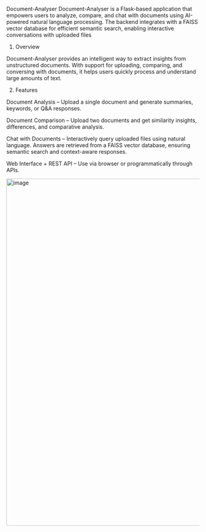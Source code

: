 Document-Analyser
Document-Analyser is a Flask-based application that empowers users to analyze, compare, and chat with documents using AI-powered natural language processing.
The backend integrates with a FAISS vector database for efficient semantic search, enabling interactive conversations with uploaded files


1. Overview

Document-Analyser provides an intelligent way to extract insights from unstructured documents. 
With support for uploading, comparing, and conversing with documents,
it helps users quickly process and understand large amounts of text.


2. Features

Document Analysis – Upload a single document and generate summaries, keywords, or Q&A responses.

Document Comparison – Upload two documents and get similarity insights, differences, and comparative analysis.

Chat with Documents – Interactively query uploaded files using natural language. Answers are retrieved from a FAISS vector database, ensuring semantic search and context-aware responses.

Web Interface + REST API – Use via browser or programmatically through APIs.




<img width="1352" height="906" alt="image" src="https://github.com/user-attachments/assets/fcfa784a-fd8c-47e8-b66a-66b7402099e7" />







